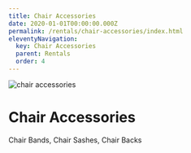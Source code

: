 ```yaml
---
title: Chair Accessories
date: 2020-01-01T00:00:00.000Z
permalink: /rentals/chair-accessories/index.html
eleventyNavigation:
  key: Chair Accessories
  parent: Rentals
  order: 4
---
```


<img class="photo fullwidth" src="/static/img/ballroombluechairs.jpg" alt="chair accessories">

# Chair Accessories

Chair Bands, Chair Sashes, Chair Backs